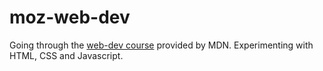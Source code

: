# moz-web-dev
Going through the <a href="https://developer.mozilla.org/en-US/docs/Learn">web-dev course</a> provided by MDN. Experimenting with HTML, CSS and Javascript.
